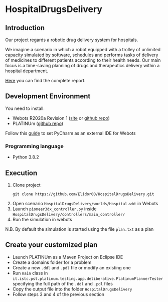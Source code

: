 # HospitalDrugsDelivery

## Introduction
Our project regards a robotic drug delivery system for hospitals. 

We imagine a scenario in which a robot equipped with a trolley of unlimited capacity simulated by software, schedules and performs tasks of delivery of medicines to different patients according to their health needs. Our main focus is a time-saving planning of drugs and therapeutics delivery within a hospital department.

[Here](https://github.com/Elidor00/HospitalDrugsDelivery/blob/master/report/hospital_drug_delivery_report.pdf) you can find the complete report. 

## Development Environment
You need to install:
- Webots R2020a Revision 1 ([site](https://cyberbotics.com/) or [github repo](https://github.com/cyberbotics/webots))
- PLATINUm ([github repo](https://github.com/pstlab/PLATINUm))

Follow this [guide](https://cyberbotics.com/doc/guide/using-your-ide#pycharm) to set PyCharm as an external IDE for Webots

### Programming language
- Python 3.8.2

## Execution
1.  Clone project
    ```
    git clone https://github.com/Elidor00/HospitalDrugsDelivery.git
    ```  
2. Open scenario ``` HospitalDrugsDelivery/worlds/Hospital.wbt ``` in Webots
3. Launch ```pioneer3dx_controller.py``` inside ```HospitalDrugsDelivery/controllers/main_controller/```
4. Run the simulation in webots

N.B. By default the simulation is started using the file ```plan.txt``` as a plan


## Create your customized plan

- Launch PLATINUm as a Maven Project on Eclipse IDE
- Create a domains folder for a problem
- Create a new ```.ddl``` and ```.pdl``` file or modify an existing one 
- Run ```main``` class in ```it.istc.pst.platinum.testing.app.deliberative.PlatinumPlannerTester``` specifying the full path of the ```.ddl``` and ```.pdl``` files 
- Copy the output file into the folder ```HospitalDrugsDelivery```
- Follow steps 3 and 4 of the previous section
